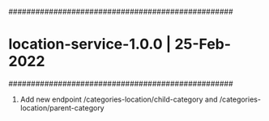 ##################################################
# location-service-1.0.0 | 25-Feb-2022
##################################################

1. Add new endpoint /categories-location/child-category and /categories-location/parent-category




